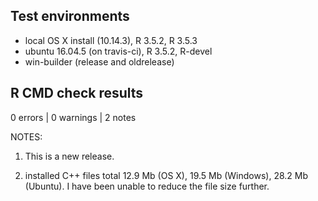 ## Test environments
* local OS X install (10.14.3), R 3.5.2, R 3.5.3
* ubuntu 16.04.5 (on travis-ci), R 3.5.2, R-devel
* win-builder (release and oldrelease)

## R CMD check results

0 errors | 0 warnings | 2 notes

NOTES:  

1. This is a new release.  

2. installed C++ files total 12.9 Mb (OS X), 19.5 Mb (Windows), 28.2 Mb (Ubuntu). I have been unable to reduce the file size further.  
